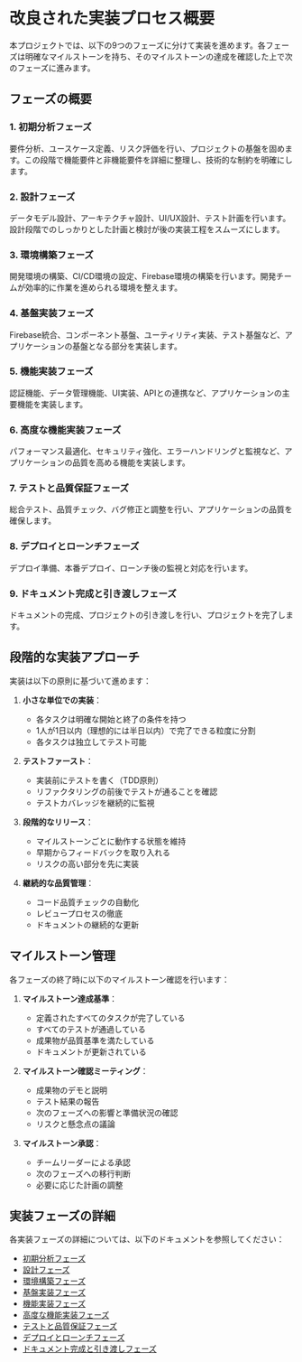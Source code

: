 # 改良された実装プロセス概要

本プロジェクトでは、以下の9つのフェーズに分けて実装を進めます。各フェーズは明確なマイルストーンを持ち、そのマイルストーンの達成を確認した上で次のフェーズに進みます。

## フェーズの概要

### 1. 初期分析フェーズ
要件分析、ユースケース定義、リスク評価を行い、プロジェクトの基盤を固めます。この段階で機能要件と非機能要件を詳細に整理し、技術的な制約を明確にします。

### 2. 設計フェーズ
データモデル設計、アーキテクチャ設計、UI/UX設計、テスト計画を行います。設計段階でのしっかりとした計画と検討が後の実装工程をスムーズにします。

### 3. 環境構築フェーズ
開発環境の構築、CI/CD環境の設定、Firebase環境の構築を行います。開発チームが効率的に作業を進められる環境を整えます。

### 4. 基盤実装フェーズ
Firebase統合、コンポーネント基盤、ユーティリティ実装、テスト基盤など、アプリケーションの基盤となる部分を実装します。

### 5. 機能実装フェーズ
認証機能、データ管理機能、UI実装、APIとの連携など、アプリケーションの主要機能を実装します。

### 6. 高度な機能実装フェーズ
パフォーマンス最適化、セキュリティ強化、エラーハンドリングと監視など、アプリケーションの品質を高める機能を実装します。

### 7. テストと品質保証フェーズ
総合テスト、品質チェック、バグ修正と調整を行い、アプリケーションの品質を確保します。

### 8. デプロイとローンチフェーズ
デプロイ準備、本番デプロイ、ローンチ後の監視と対応を行います。

### 9. ドキュメント完成と引き渡しフェーズ
ドキュメントの完成、プロジェクトの引き渡しを行い、プロジェクトを完了します。

## 段階的な実装アプローチ

実装は以下の原則に基づいて進めます：

1. **小さな単位での実装**：
   - 各タスクは明確な開始と終了の条件を持つ
   - 1人が1日以内（理想的には半日以内）で完了できる粒度に分割
   - 各タスクは独立してテスト可能

2. **テストファースト**：
   - 実装前にテストを書く（TDD原則）
   - リファクタリングの前後でテストが通ることを確認
   - テストカバレッジを継続的に監視

3. **段階的なリリース**：
   - マイルストーンごとに動作する状態を維持
   - 早期からフィードバックを取り入れる
   - リスクの高い部分を先に実装

4. **継続的な品質管理**：
   - コード品質チェックの自動化
   - レビュープロセスの徹底
   - ドキュメントの継続的な更新

## マイルストーン管理

各フェーズの終了時に以下のマイルストーン確認を行います：

1. **マイルストーン達成基準**：
   - 定義されたすべてのタスクが完了している
   - すべてのテストが通過している
   - 成果物が品質基準を満たしている
   - ドキュメントが更新されている

2. **マイルストーン確認ミーティング**：
   - 成果物のデモと説明
   - テスト結果の報告
   - 次のフェーズへの影響と準備状況の確認
   - リスクと懸念点の議論

3. **マイルストーン承認**：
   - チームリーダーによる承認
   - 次のフェーズへの移行判断
   - 必要に応じた計画の調整

## 実装フェーズの詳細

各実装フェーズの詳細については、以下のドキュメントを参照してください：

- [初期分析フェーズ](./phase1-analysis.md)
- [設計フェーズ](./phase2-design.md)
- [環境構築フェーズ](./phase3-setup.md)
- [基盤実装フェーズ](./phase4-foundation.md)
- [機能実装フェーズ](./phase5-features.md)
- [高度な機能実装フェーズ](./phase6-advanced.md)
- [テストと品質保証フェーズ](./phase7-testing.md)
- [デプロイとローンチフェーズ](./phase8-deployment.md)
- [ドキュメント完成と引き渡しフェーズ](./phase9-documentation.md)